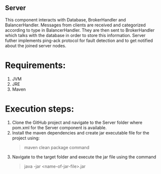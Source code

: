 ## Server

This component interacts with Database, BrokerHandler and BalancerHandler. Messages from clients are received and categorized according to type in BalancerHandler. 
They are then sent to BrokerHandler which talks with the database in order to store this information. Server futher implements ping-ack protocol for fault detection and to get notified about the joined server nodes.

# Requirements:
1. JVM
2. JRE
3. Maven 

# Execution steps:
1. Clone the GitHub project and navigate to the Server folder where pom.xml for the Server component is available.
2. Install the maven dependencies and create jar executable file for the project using: <br>
    > maven clean package command
3. Navigate to the target folder and execute the jar file using the command <br>
    > java -jar \<name-of-jar-file\>.jar
